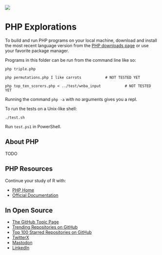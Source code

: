 <img src="https://raw.githubusercontent.com/rtoal/polyglot/master/docs/resources/php-logo-64.png">

# PHP Explorations

To build and run PHP programs on your local machine, download and install the most recent language version from the [PHP downloads page](https://www.php.net/downloads.php) or use your favorite package manager.

Programs in this folder can be run from the command line like so:

```
php triple.php
```

```
php permutations.php I like carrots           # NOT TESTED YET
```

```
php top_ten_scorers.php < ../test/wnba_input           # NOT TESTED YET
```

Running the command `php -a` with no arguments gives you a repl.

To run the tests on a Unix-like shell:

```
./test.sh
```

Run `test.ps1` in PowerShell.

## About PHP

TODO

## PHP Resources

Continue your study of R with:

- [PHP Home](https://www.php.net/)
- [Official Documentation](https://www.php.net/docs.php)

## In Open Source

- [The GitHub Topic Page](https://github.com/topics/php)
- [Trending Repositories on GitHub](https://github.com/trending/php)
- [Top 100 Starred Repositories on GitHub](https://github.com/EvanLi/Github-Ranking/blob/master/Top100/PHP.md)
- [TwitterX](https://twitter.com/official_php)
- [Mastodon](https://fosstodon.org/@php)
- [LinkedIn](https://www.linkedin.com/company/phpnet)